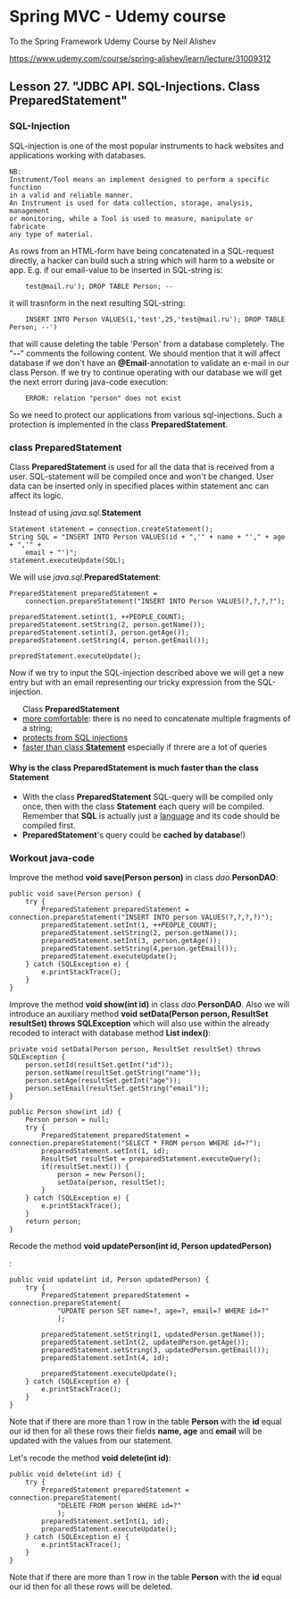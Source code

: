 # Spring MVC - Udemy course
To the Spring Framework Udemy Course by Neil Alishev

https://www.udemy.com/course/spring-alishev/learn/lecture/31009312

<h2>Lesson 27. "JDBC API. SQL-Injections. Class PreparedStatement"</h2>

<h3>SQL-Injection</h3>
SQL-injection is one of the most popular instruments to hack websites and applications 
working with databases.

    NB:
    Instrument/Tool means an implement designed to perform a specific function
    in a valid and reliable manner. 
    An Instrument is used for data collection, storage, analysis, management 
    or monitoring, while a Tool is used to measure, manipulate or fabricate 
    any type of material.
<p> As rows from an HTML-form have being concatenated in a SQL-request directly, 
    a hacker can build such a string which will harm to a website or app.
    E.g. if our email-value to be inserted in SQL-string is:

        test@mail.ru'); DROP TABLE Person; --
<p> it will trasnform in the next resulting SQL-string:

        INSERT INTO Person VALUES(1,'test',25,'test@mail.ru'); DROP TABLE Person; --')
<p>that will cause deleting the table 'Person' from a database completely. The "<b>--</b>" comments 
the following content. We should mention that it will affect database if we don't have
an <b>@Email</b>-annotation to validate an e-mail in our class Person.
If we try to continue operating with our database we will get the next errorr during
java-code execution:
        
        ERROR: relation "person" does not exist

So we need to protect our applications from various sql-injections. Such a protection
is implemented in the class <b>PreparedStatement</b>.

<h3>class PreparedStatement</h3>
Class <b>PreparedStatement</b> is used for all the data that is received from a user.
SQL-statement will be compiled once and won't be changed. User data can be inserted only
in specified places within statement anc can affect its logic.

Instead of using <i>java.sql.</i><b>Statement</b>

    Statement statement = connection.createStatement();
    String SQL = "INSERT INTO Person VALUES(id + ",'" + name + "'," + age + ",'" +
        email + "')";
    statement.executeUpdate(SQL);

We will use <i>java.sql.</i><b>PreparedStatement</b>:

    PreparedStatement preparedStatement = 
        connection.prepareStatement("INSERT INTO Person VALUES(?,?,?,?");
    
    preparedStatement.setint(1, ++PEOPLE_COUNT);
    preparedStatement.setString(2, person.getName());
    preparedStatement.setint(3, person.getAge());
    preparedStatement.setString(4, person.getEmail());

    prepredStatement.executeUpdate();

Now if we try to input the SQL-injection described above we will get a new entry but
with an email representing our tricky expression from the SQL-injection.
<ul>Class <b>PreparedStatement</b><br>
<li><u>more comfortable</u>: there is no need to concatenate multiple fragments of a string;</li>
<li><u>protects from SQL injections</u></li>
<li><u>faster than class <b>Statement</b></u> especially if threre are a lot of queries</li>
</ul>

<h4>Why is the class <b>PreparedStatement</b> is much faster than the class <b>Statement</b></h4>
<ul>
<li>With the class <b>PreparedStatement</b> SQL-query will be compiled only once, then 
with the class <b>Statement</b> each query will be compiled. Remember that <b>SQL</b> is
actually just a <u>language</u> and its code should be compiled first.</li>
<li><b>PreparedStatement</b>'s query could be <b>cached by database</b>!)</li>
</ul>

<h3>Workout java-code</h3>

Improve the method <b>void save(Person person)</b> in class <i>dao.</i><b>PersonDAO</b>:

    public void save(Person person) {
        try {
            PreparedStatement preparedStatement = connection.prepareStatement("INSERT INTO person VALUES(?,?,?,?)");
            preparedStatement.setInt(1, ++PEOPLE_COUNT);
            preparedStatement.setString(2, person.getName());
            preparedStatement.setInt(3, person.getAge());
            preparedStatement.setString(4,person.getEmail());
            preparedStatement.executeUpdate();
        } catch (SQLException e) {
            e.printStackTrace();
        }
    }

Improve the method <b>void show(int id)</b> in class <i>dao.</i><b>PersonDAO</b>.
Also we will introduce an auxiliary method <b>void setData(Person person, ResultSet resultSet) throws SQLException</b>
which will also use within the already recoded to interact with database method 
<b>List<People> index()</b>:

    private void setData(Person person, ResultSet resultSet) throws SQLException {
        person.setId(resultSet.getInt("id"));
        person.setName(resultSet.getString("name"));
        person.setAge(resultSet.getInt("age"));
        person.setEmail(resultSet.getString("email"));
    }

    public Person show(int id) {
        Person person = null;
        try {
            PreparedStatement preparedStatement = connection.prepareStatement("SELECT * FROM person WHERE id=?");
            preparedStatement.setInt(1, id);
            ResultSet resultSet = preparedStatement.executeQuery();
            if(resultSet.next()) {
                person = new Person();
                setData(person, resultSet);
            }
        } catch (SQLException e) {
            e.printStackTrace();
        }
        return person;
    }

<p> Recode the method <b>void updatePerson(int id, Person updatedPerson)</b></p>:

    public void update(int id, Person updatedPerson) {
        try {
            PreparedStatement preparedStatement = connection.prepareStatement(
                "UPDATE person SET name=?, age=?, email=? WHERE id=?"
                );

            preparedStatement.setString(1, updatedPerson.getName());
            preparedStatement.setInt(2, updatedPerson.getAge());
            preparedStatement.setString(3, updatedPerson.getEmail());
            preparedStatement.setInt(4, id);
            
            preparedStatement.executeUpdate();
        } catch (SQLException e) {
            e.printStackTrace();
        }
    }

Note that if there are more than 1 row in the table <b>Person</b> with the <b>id</b> equal our id
then for all these rows their fields <b>name, age</b> and <b>email</b> will be updated with the
values from our statement.

<p>Let's recode the method <b>void delete(int id)</b>:

    public void delete(int id) {
        try {
            PreparedStatement preparedStatement = connection.prepareStatement(
                "DELETE FROM person WHERE id=?"
                );
            preparedStatement.setInt(1, id);
            preparedStatement.executeUpdate();
        } catch (SQLException e) {
            e.printStackTrace();
        }
    }

   <p>Note that if there are more than 1 row in the table <b>Person</b> with the <b>id</b> equal our id
then for all these rows will be deleted.</p> 